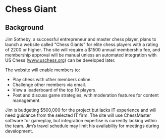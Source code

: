 # Chess Giant
## Background
Jim Sotheby, a successful entrepreneur and master chess player, plans to launch a website called "Chess Giants" for elite chess players with a rating of 2200 or higher. The site will require a $1500 annual membership fee, and membership approval will be manual unless an automated integration with US Chess (www.uschess.org) can be developed later.

The website will enable members to:

* Play chess with other members online.
* Challenge other members via email.
* View a leaderboard of the top 10 players.
* Post and discuss game strategies, with moderation features for content management.

Jim is budgeting $500,000 for the project but lacks IT experience and will need guidance from the selected IT firm. The site will use ChessMaster software for gameplay, but integration expertise is currently lacking within the team. Jim’s travel schedule may limit his availability for meetings during development.
